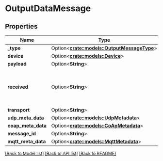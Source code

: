 # OutputDataMessage

## Properties

Name | Type | Description | Notes
------------ | ------------- | ------------- | -------------
**_type** | Option<[**crate::models::OutputMessageType**](OutputMessageType.md)> |  | [optional]
**device** | Option<[**crate::models::Device**](Device.md)> |  | [optional]
**payload** | Option<**String**> |  | [optional]
**received** | Option<**String**> | Received time for message. Value is ms since epoch. | [optional]
**transport** | Option<**String**> |  | [optional]
**udp_meta_data** | Option<[**crate::models::UdpMetadata**](UDPMetadata.md)> |  | [optional]
**coap_meta_data** | Option<[**crate::models::CoApMetadata**](CoAPMetadata.md)> |  | [optional]
**message_id** | Option<**String**> |  | [optional]
**mqtt_meta_data** | Option<[**crate::models::MqttMetadata**](MQTTMetadata.md)> |  | [optional]

[[Back to Model list]](../README.md#documentation-for-models) [[Back to API list]](../README.md#documentation-for-api-endpoints) [[Back to README]](../README.md)


